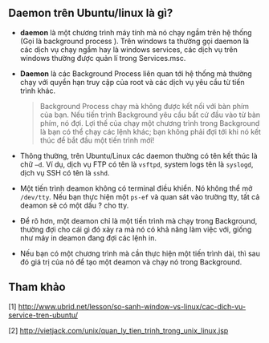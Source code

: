 ## Daemon trên Ubuntu/linux là gì?

- **daemon**  là một chương trình máy tính mà nó chạy ngầm trên hệ thống (Gọi là background process ). Trên windows ta thường gọi daemon là các dịch vụ chạy ngầm hay là windows services, các dịch vụ trên windows thường được quản lí trong Services.msc.

- **Daemon** là các Background Process liên quan tới hệ thống mà thường chạy với quyền hạn truy cập của root và các dịch vụ yêu cầu từ tiến trình khác.

    > Background Process chạy mà không được kết nối với bàn phím của bạn. Nếu tiến trình Background yêu cầu bất cứ đầu vào từ bàn phím, nó đợi. Lợi thế của chạy một chương trình trong Background là bạn có thể chạy các lệnh khác; bạn không phải đợi tới khi nó kết thúc để bắt đầu một tiến trình mới!

- Thông thường, trên Ubuntu/Linux các daemon thường có tên kết thúc là chữ  `–d`. Ví dụ, dịch vụ FTP có tên là `vsftpd`, system logs tên là `syslogd`, dịch vụ SSH có tên là `sshd`.

- Một tiến trình deamon không có terminal điều khiển. Nó không thể mở `/dev/tty`. Nếu bạn thực hiện một `ps-ef` và quan sát vào trường tty, tất cả deamon sẽ có một dấu ? cho tty.

- Để rõ hơn, một deamon chỉ là một tiến trình mà chạy trong Background, thường đợi cho cái gì đó xảy ra mà nó có khả năng làm việc với, giống như máy in deamon đang đợi các lệnh in.

- Nếu bạn có một chương trình mà cần thực hiện một tiến trình dài, thì sau đó giá trị của nó để tạo một deamon và chạy nó trong Background.



## Tham khảo

[1] http://www.ubrid.net/lesson/so-sanh-window-vs-linux/cac-dich-vu-service-tren-ubuntu/

[2] http://vietjack.com/unix/quan_ly_tien_trinh_trong_unix_linux.jsp